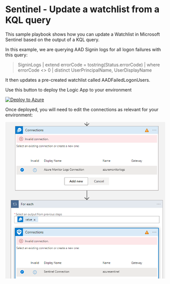 # Sentinel - Update a watchlist from a KQL query

This sample playbook shows how you can update a Watchlist in Microsoft Sentinel based on the output of a KQL query.

In this example, we are querying AAD Signin logs for all logon failures with this query:

> SigninLogs 
> | extend errorCode = tostring(Status.errorCode)
> | where errorCode <> 0
> | distinct UserPrincipalName, UserDisplayName


It then updates a pre-created watchlist called AADFailedLogonUsers.


Use this button to deploy the Logic App to your environment

[![Deploy to Azure](https://aka.ms/deploytoazurebutton)](https://portal.azure.com/#create/Microsoft.Template/uri/https%3A%2F%2Fraw.githubusercontent.com%2Fvanessabruwer%2Fscripties%2Fmaster%2FSentinel-UpdateWatchlistFromQuery%2Fazuredeploy.json)

Once deployed, you will need to edit the connections as relevant for your environment:

<img src="Screenshot 2022-07-06 152715.png">